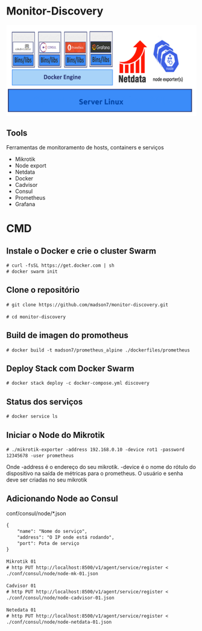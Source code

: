 # Monitor-Discovery

![](img/Server.png)

## Tools
Ferramentas de monitoramento de hosts, containers e serviços

- Mikrotik
- Node export
- Netdata
- Docker
- Cadvisor
- Consul
- Prometheus
- Grafana

# CMD

## Instale o Docker e crie o cluster Swarm
```
# curl -fsSL https://get.docker.com | sh
# docker swarm init
```
## Clone o repositório
```
# git clone https://github.com/madson7/monitor-discovery.git

# cd monitor-discovery
```

## Build de imagen do promotheus
```
# docker build -t madson7/prometheus_alpine ./dockerfiles/prometheus
```

## Deploy Stack com Docker Swarm
```
# docker stack deploy -c docker-compose.yml discovery
```
## Status dos serviços
```
# docker service ls
```

## Iniciar o Node do Mikrotik
```
# ./mikrotik-exporter -address 192.168.0.10 -device rot1 -password 12345678 -user prometheus
```
Onde -address é o endereço do seu mikrotik. -device é o nome do rótulo do dispositivo na saída de métricas para o prometheus. O usuário e senha deve ser criadas no seu mikrotik

## Adicionando Node ao Consul
conf/consul/node/*.json
```
{
    "name": "Nome do serviço",
    "address": "O IP onde está rodando",
    "port": Pota de serviço
}

Mikrotik 01
# http PUT http://localhost:8500/v1/agent/service/register < ./conf/consul/node/node-mk-01.json

Cadvisor 01
# http PUT http://localhost:8500/v1/agent/service/register < ./conf/consul/node/node-cadvisor-01.json

Netedata 01
# http PUT http://localhost:8500/v1/agent/service/register < ./conf/consul/node/node-netdata-01.json
```